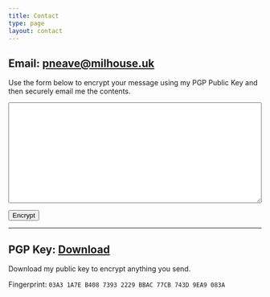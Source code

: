 ```yaml
---
title: Contact
type: page
layout: contact
---
```


Email: [pneave@milhouse.uk](mailto:pneave@milhouse.uk)
----

Use the form below to encrypt your message using my PGP Public Key and then securely email me the contents.

<textarea id="input" style='width: 100%; min-height: 200px'></textarea>
<button id="button" onClick="encrypt()">Encrypt</button>

---

PGP Key: [Download](/pgp/key.asc)
----

Download my public key to encrypt anything you send.

Fingerprint: `03A3 1A7E B408 7393 2229 BBAC 77CB 743D 9EA9 083A`
